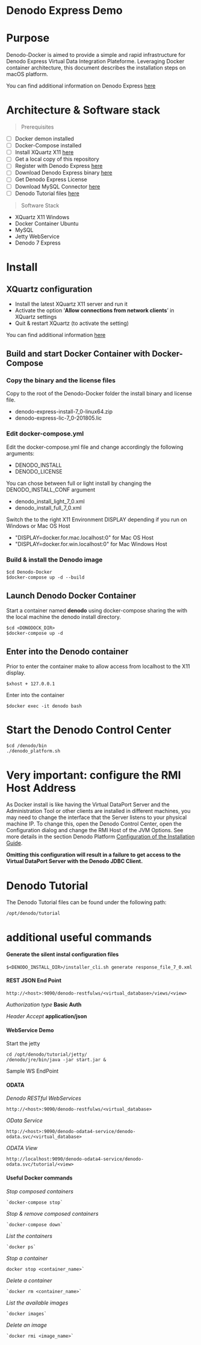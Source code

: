# Denodo Express Demo

# Purpose
Denodo-Docker is aimed to provide a simple and rapid infrastructure for Denodo Express Virtual Data Integration Plateforme. Leveraging Docker container architecture, this document describes the installation steps on macOS platform.

You can find additional information on Denodo Express [here](https://www.denodo.com/en/denodo-platform/denodo-express)

# Architecture & Software stack

> Prerequisites

 - [ ] Docker demon installed
 - [ ] Docker-Compose installed
 - [ ] Install XQuartz X11 [here](https://www.xquartz.org/)
 - [ ] Get a local copy of this repository
 - [ ] Register with Denodo Express [here](https://auth.denodo.com/user-management/express-full-register)
 - [ ] Download Denodo Express binary [here](https://community.denodo.com/express/download)
 - [ ] Get Denodo Express License
 - [ ] Download MySQL Connector [here](https://dev.mysql.com/downloads/connector/j/)
 - [ ] Denodo Tutorial files [here](https://community.denodo.com/tutorials/files/denodo_tutorial_files.zip)

> Software Stack

 - XQuartz X11 Windows
 - Docker Container Ubuntu
 - MySQL
 - Jetty WebService
 - Denodo 7 Express

# Install
## XQuartz configuration

 - Install the latest XQuartz X11 server and run it
 - Activate the option ‘**Allow connections from network clients**’ in XQuartz settings
 - Quit & restart XQuartz (to activate the setting)

You can find additional information [here](https://medium.com/@mreichelt/how-to-show-x11-windows-within-docker-on-mac-50759f4b65cb)

## Build and start Docker Container with Docker-Compose
### Copy the binary and the license files
Copy to the root of the Denodo-Docker folder the install binary and license file.
- denodo-express-install-7_0-linux64.zip
- denodo-express-lic-7_0-201805.lic

### Edit docker-compose.yml
Edit the docker-compose.yml file and change accordingly the following arguments:
- DENODO_INSTALL
- DENODO_LICENSE

You can chose between full or light install by changing the DENODO_INSTALL_CONF argument
- denodo_install_light_7_0.xml
- denodo_install_full_7_0.xml

Switch the to the right X11 Environment DISPLAY depending if you run on Windows or Mac OS Host
- "DISPLAY=docker.for.mac.localhost:0" for Mac OS Host
- "DISPLAY=docker.for.win.localhost:0" for Mac Windows Host

### Build & install the Denodo image
    $cd Denodo-Docker
    $docker-compose up -d --build

## Launch Denodo Docker Container
Start a container named **denodo** using docker-compose sharing the with the local machine the denodo install directory.

    $cd <DONODOCK_DIR>
    $docker-compose up -d

## Enter into the Denodo container
Prior to enter the container make to allow access from localhost to the X11 display.

    $xhost + 127.0.0.1
Enter into the container

    $docker exec -it denodo bash
# Start the Denodo Control Center

    $cd /denodo/bin
    ./denodo_platform.sh

# Very important: configure the RMI Host Address
As Docker install is like having the Virtual DataPort Server and the Administration Tool or other clients are installed in different machines,
you may need to change the interface that the Server listens to your physical machine IP.
To change this, open the Denodo Control Center, open the Configuration dialog and change the RMI Host of the JVM Options.
See more details in the section Denodo Platform [Configuration of the Installation Guide](https://community.denodo.com/docs/html/browse/7.0/platform/installation/denodo_platform_control_center/virtual_machine_and_web_container_configuration/virtual_machine_and_web_container_configuration#denodo-platform-configuration).

**Omitting this configuration will result in a failure to get access to the Virtual DataPort Server with the Denodo JDBC Client.**

# Denodo Tutorial
The Denodo Tutorial files can be found under the following path:

    /opt/denodo/tutorial

# additional useful commands
#### Generate the silent instal configuration files

    $<DENODO_INSTALL_DIR>/installer_cli.sh generate response_file_7_0.xml
#### REST JSON End Point ####
    http://<host>:9090/denodo-restfulws/<virtual_database>/views/<view>
*Authorization type* **Basic Auth**

*Header Accept* **application/json**

#### WebService Demo ####
Start the jetty

    cd /opt/denodo/tutorial/jetty/
    /denodo/jre/bin/java -jar start.jar &

Sample WS EndPoint


#### ODATA ####
*Denodo RESTful WebServices*

    http://<host>:9090/denodo-restfulws/<virtual_database>

*OData Service*

    http://<host>:9090/denodo-odata4-service/denodo-odata.svc/<virtual_database>

*ODATA View*

    http://localhost:9090/denodo-odata4-service/denodo-odata.svc/tutorial/<view>
#### Useful Docker commands
*Stop composed containers*

    `docker-compose stop`
*Stop & remove composed containers*

    `docker-compose down`

*List the containers*

    `docker ps`
*Stop a container*

    docker stop <container_name>`

*Delete a container*

    `docker rm <container_name>`

*List the available images*

    `docker images`

*Delete an image*

    `docker rmi <image_name>`
